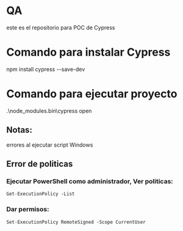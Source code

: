 # QA
este es el repositorio para POC de Cypress

# Comando para instalar Cypress
   npm install cypress --save-dev

# Comando para ejecutar proyecto
 .\node_modules\.bin\cypress open 

 ## Notas:
 errores al ejecutar script Windows
 
 ## Error de politicas

 ### Ejecutar PowerShell como administrador, Ver politicas:
    Get-ExecutionPolicy -List

 ### Dar permisos:
    Set-ExecutionPolicy RemoteSigned -Scope CurrentUser